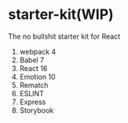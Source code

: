 # starter-kit(WIP)

The no bullshit starter kit for React

1. webpack 4
2. Babel 7
3. React 16
4. Emotion 10
5. Rematch
6. ESLINT
7. Express
8. Storybook
